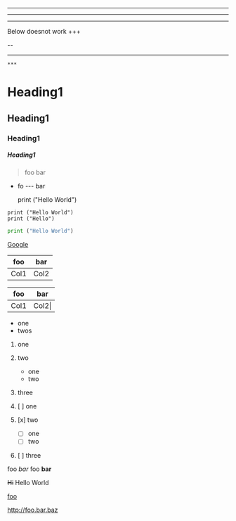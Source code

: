 ***
---
___

Below doesnot work
+++ 

--
 ***
    ***
    
# Heading1
## Heading1
### Heading1
##### Heading1

> foo
bar

- fo
--- bar

    print ("Hello World")
    
```
print ("Hello World")
print ("Hello")
```
```python
print ("Hello World")
```

[Google](https://www.google.co.in/ "Goo")

|foo|bar|
|-|-|
|Col1|Col2|

|foo|bar|
|-|-|
|Col1|Col2\||

- one 
- twos 

1. one
1. two
   - one
   - two
1. three

1. [ ]  one
1. [x] two
   - [ ] one
   - [ ] two
1. [ ] three

foo _bar_
foo __bar__

~~Hi~~ Hello World

[foo][bar]

[foo]: /url1
[bar]: /url2

<http://foo.bar.baz>
